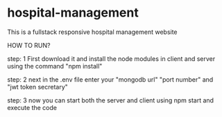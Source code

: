 # hospital-management
This is a fullstack responsive hospital management website

HOW TO RUN?

  step: 1  First download it and install the node modules in client and server using the command "npm install"
  
  step: 2  next in the .env file enter your "mongodb url" "port number" and "jwt token secretary"
  
  step: 3  now you can start both the server and client using npm start and execute the code
